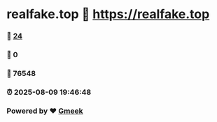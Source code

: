 # realfake.top :link: https://realfake.top 
### :page_facing_up: [24](https://realfake.top/tag.html) 
### :speech_balloon: 0 
### :hibiscus: 76548 
### :alarm_clock: 2025-08-09 19:46:48 
### Powered by :heart: [Gmeek](https://github.com/Meekdai/Gmeek)
